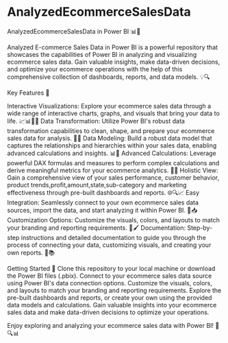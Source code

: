 # AnalyzedEcommerceSalesData
AnalyzedEcommerceSalesData in Power BI 📊🛒

Analyzed E-commerce Sales Data in Power BI is a powerful repository that showcases the capabilities of Power BI in analyzing and visualizing ecommerce sales data. Gain valuable insights, make data-driven decisions, and optimize your ecommerce operations with the help of this comprehensive collection of dashboards, reports, and data models. 💡🔍

Key Features 🌟

Interactive Visualizations: Explore your ecommerce sales data through a wide range of interactive charts, graphs, and visuals that bring your data to life. 📈📊👥💥
Data Transformation: Utilize Power BI's robust data transformation capabilities to clean, shape, and prepare your ecommerce sales data for analysis. 🔧🧹
Data Modeling: Build a robust data model that captures the relationships and hierarchies within your sales data, enabling advanced calculations and insights. 📊🧮
Advanced Calculations: Leverage powerful DAX formulas and measures to perform complex calculations and derive meaningful metrics for your ecommerce analytics. 🔢✨
Holistic View: Gain a comprehensive view of your sales performance, customer behavior, product trends,profit,amount,state,sub-category and marketing effectiveness through pre-built dashboards and reports. 🌐🔍📈
Easy Integration: Seamlessly connect to your own ecommerce sales data sources, import the data, and start analyzing it within Power BI. 🔄📥
Customization Options: Customize the visuals, colors, and layouts to match your branding and reporting requirements. 🎨🖌️
Documentation: Step-by-step instructions and detailed documentation to guide you through the process of connecting your data, customizing visuals, and creating your own reports. 📝📚

Getting Started 🚀
Clone this repository to your local machine or download the Power BI files (.pbix).
Connect to your ecommerce sales data source using Power BI's data connection options.
Customize the visuals, colors, and layouts to match your branding and reporting requirements.
Explore the pre-built dashboards and reports, or create your own using the provided data models and calculations.
Gain valuable insights into your ecommerce sales data and make data-driven decisions to optimize your operations.


Enjoy exploring and analyzing your ecommerce sales data with Power BI! 💪🔍📊

